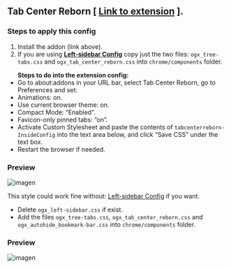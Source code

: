 ## Tab Center Reborn [ [Link to extension](https://addons.mozilla.org/es/firefox/addon/tabcenter-reborn/) ].

### Steps to apply this config
<ol>
  <li>Install the addon (link above).</li>
  <li>If you are using <b><a href="https://github.com/Godiesc/opera-gx/tree/main/Extras/Left-SideBar">Left-sidebar Config</a></b> copy just the two 
    files: <code>ogx_tree-tabs.css</code> and <code>ogx_tab_center_reborn.css</code> into <code>chrome/components</code> folder.</li>
</ol>

<ul> <b>Steps to do into the extension config:</b>
<li>Go to about:addons in your URL bar, select Tab Center Reborn, go to Preferences and set:</li>
<li>Animations: on.</li>
<li>Use current browser theme: on.</li>
<li>Compact Mode: “Enabled”.</li>
<li>Favicon-only pinned tabs: “on”.</li>
<li>Activate Custom Stylesheet and paste the contents of <code>tabcenterreborn-InsideConfig</code> into the text area below, and click “Save CSS” under the text box.</li>
<li>Restart the browser if needed.</li>
</ul>

### Preview

![imagen](https://user-images.githubusercontent.com/22057609/209563130-1b901142-18bc-4fe2-a5d2-651c2165fb87.png)

<p>This style could work fine without: <a href="https://github.com/Godiesc/opera-gx/tree/main/Extras/Left-SideBar">Left-sidebar Config</a> if you want.</p>

<ul>
  <li>Delete <code>ogx_left-sidebar.css</code> if exist.</li>
  <li>Add the files <code>ogx_tree-tabs.css</code>, <code>ogx_tab_center_reborn.css</code> and <code>ogx_autohide_bookmark-bar.css</code> into <code>chrome/components</code> folder.</li>
</ul>

### Preview

![imagen](https://user-images.githubusercontent.com/22057609/209564040-67e8cf47-e839-4c02-9310-6304ccfcd853.png)
